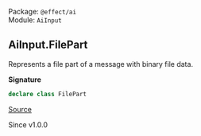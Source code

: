 Package: `@effect/ai`<br />
Module: `AiInput`<br />

## AiInput.FilePart

Represents a file part of a message with binary file data.

**Signature**

```ts
declare class FilePart
```

[Source](https://github.com/Effect-TS/effect/tree/main/packages/ai/ai/src/AiInput.ts#L228)

Since v1.0.0